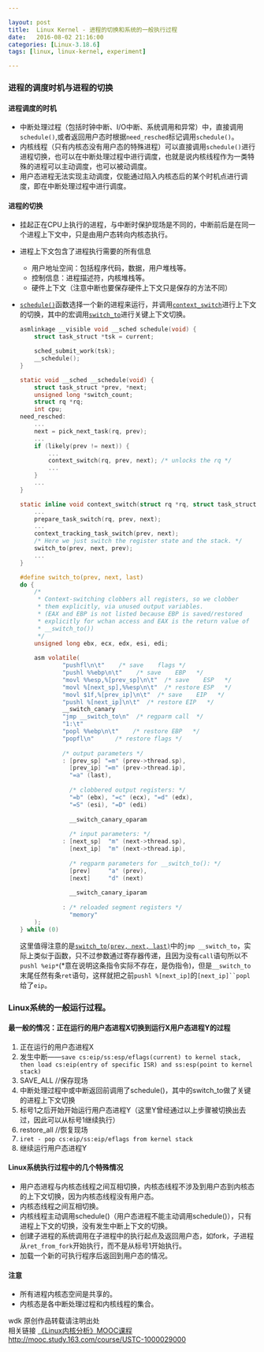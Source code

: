 ```yaml
---

layout: post
title:  Linux Kernel - 进程的切换和系统的一般执行过程
date:   2016-08-02 21:16:00
categories: [Linux-3.18.6]
tags: [linux, linux-kernel, experiment]

---
```


### 进程的调度时机与进程的切换

#### 进程调度的时机
- 中断处理过程（包括时钟中断、I/O中断、系统调用和异常）中，直接调用`schedule()`,或者返回用户态时根据`need_resched`标记调用`schedule()`。
- 内核线程（只有内核态没有用户态的特殊进程）可以直接调用`schedule()`进行进程切换，也可以在中断处理过程中进行调度，也就是说内核线程作为一类特殊的进程可以主动调度，也可以被动调度。
- 用户态进程无法实现主动调度，仅能通过陷入内核态后的某个时机点进行调度，即在中断处理过程中进行调度。

#### 进程的切换
- 挂起正在CPU上执行的进程，与中断时保护现场是不同的，中断前后是在同一个进程上下文中，只是由用户态转向内核态执行。
- 进程上下文包含了进程执行需要的所有信息
    - 用户地址空间：包括程序代码，数据，用户堆栈等。
    - 控制信息：进程描述符，内核堆栈等。
    - 硬件上下文（注意中断也要保存硬件上下文只是保存的方法不同）

- [`schedule()`][1]函数选择一个新的进程来运行，并调用[`context_switch`][2]进行上下文的切换，其中的宏调用[`switch_to`][3]进行关键上下文切换。

    ``` C
    asmlinkage __visible void __sched schedule(void) {
        struct task_struct *tsk = current;

        sched_submit_work(tsk);
        __schedule();
    }
    ```

    ``` C
    static void __sched __schedule(void) {
        struct task_struct *prev, *next;
        unsigned long *switch_count;
        struct rq *rq;
        int cpu;
    need_resched:
        ...
        next = pick_next_task(rq, prev);
        ...
        if (likely(prev != next)) {
            ...
            context_switch(rq, prev, next); /* unlocks the rq */
            ...
        }
        ...
    }
    ```

    ``` C
    static inline void context_switch(struct rq *rq, struct task_struct *prev, struct task_struct *next) {
        ...
        prepare_task_switch(rq, prev, next);
        ...
        context_tracking_task_switch(prev, next);
        /* Here we just switch the register state and the stack. */
        switch_to(prev, next, prev);
        ...
    }
    ```

    ``` C
    #define switch_to(prev, next, last)
    do {                                                                        \
        /*                                                                      \
         * Context-switching clobbers all registers, so we clobber              \
         * them explicitly, via unused output variables.                        \
         * (EAX and EBP is not listed because EBP is saved/restored             \
         * explicitly for wchan access and EAX is the return value of           \
         * __switch_to())                                                       \
         */                                                                     \
        unsigned long ebx, ecx, edx, esi, edi;                                  \
                                                                                \
        asm volatile(                                                           \
                "pushfl\n\t"    /* save    flags */                             \
                "pushl %%ebp\n\t"    /* save    EBP   */                        \
                "movl %%esp,%[prev_sp]\n\t"  /* save    ESP   */                \
                "movl %[next_sp],%%esp\n\t"  /* restore ESP   */                \
                "movl $1f,%[prev_ip]\n\t"  /* save    EIP   */                  \
                "pushl %[next_ip]\n\t"  /* restore EIP   */                     \
                __switch_canary                                                 \
                "jmp __switch_to\n"  /* regparm call  */                        \
                "1:\t"                                                          \
                "popl %%ebp\n\t"    /* restore EBP   */                         \
                "popfl\n"      /* restore flags */                              \
                                                                                \
                /* output parameters */                                         \
                : [prev_sp] "=m" (prev->thread.sp),                             \
                  [prev_ip] "=m" (prev->thread.ip),                             \
                  "=a" (last),                                                  \
                                                                                \
                  /* clobbered output registers: */                             \
                  "=b" (ebx), "=c" (ecx), "=d" (edx),                           \
                  "=S" (esi), "=D" (edi)                                        \
                                                                                \
                  __switch_canary_oparam                                        \
                                                                                \
                  /* input parameters: */                                       \
                : [next_sp]  "m" (next->thread.sp),                             \
                  [next_ip]  "m" (next->thread.ip),                             \
                                                                                \
                  /* regparm parameters for __switch_to(): */                   \
                  [prev]     "a" (prev),                                        \
                  [next]     "d" (next)                                         \
                                                                                \
                  __switch_canary_iparam                                        \
                                                                                \
                : /* reloaded segment registers */                              \
                  "memory"                                                      \
        );                                                                      \
    } while (0)
    ```
    这里值得注意的是[`switch_to(prev, next, last)`][3]中的`jmp __switch_to`，实际上类似于函数，只不过参数通过寄存器传递，且因为没有`call`语句所以不`pushl %eip*`(*意在说明这条指令实际不存在，是伪指令)，但是`__switch_to`末尾任然有条`ret`语句，这样就把之前`pushl %[next_ip]`的`[next_ip]``popl`给了`eip`。

### Linux系统的一般运行过程。
#### 最一般的情况：正在运行的用户态进程X切换到运行X用户态进程Y的过程
1. 正在运行的用户态进程X
2. 发生中断——`save cs:eip/ss:esp/eflags(current) to kernel stack, then load cs:eip(entry of specific ISR) and ss:esp(point to kernel stack)`
3. SAVE_ALL //保存现场
4. 中断处理过程中或中断返回前调用了schedule()，其中的switch_to做了关键的进程上下文切换
5. 标号1之后开始开始运行用户态进程Y（这里Y曾经通过以上步骤被切换出去过，因此可以从标号1继续执行）
6. restore_all //恢复现场
7. `iret - pop cs:eip/ss:eip/eflags from kernel stack`
8. 继续运行用户态进程Y

#### Linux系统执行过程中的几个特殊情况
- 用户态进程与内核态线程之间互相切换，内核态线程不涉及到用户态到内核态的上下文切换，因为内核态线程没有用户态。
- 内核态线程之间互相切换。
- 内核线程主动调用schedule()（用户态进程不能主动调用schedule()），只有进程上下文的切换，没有发生中断上下文的切换。
- 创建子进程的系统调用在子进程中的执行起点及返回用户态，如fork，子进程从`ret_from_fork`开始执行，而不是从标号1开始执行。
- 加载一个新的可执行程序后返回到用户态的情况。

#### 注意
- 所有进程内核态空间是共享的。
- 内核态是各中断处理过程和内核线程的集合。

wdk 原创作品转载请注明出处  
相关链接 [《Linux内核分析》MOOC课程http://mooc.study.163.com/course/USTC-1000029000][4]

[1]: http://codelab.shiyanlou.com/xref/linux-3.18.6/kernel/sched/core.c#schedule
[2]: http://codelab.shiyanlou.com/xref/linux-3.18.6/kernel/sched/core.c#context_switch
[3]: http://codelab.shiyanlou.com/xref/linux-3.18.6/arch/x86/include/asm/switch_to.h#switch_to
[4]: http://mooc.study.163.com/course/USTC-1000029000
